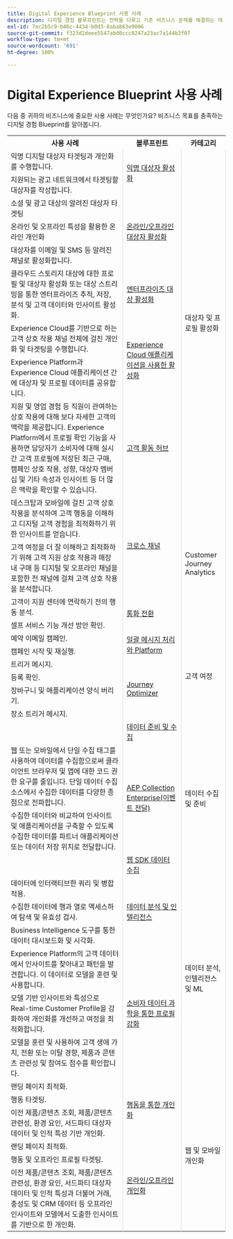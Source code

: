 ```yaml
---
title: Digital Experience Blueprint 사용 사례
description: 디지털 경험 블루프린트는 전략을 다루고 기존 비즈니스 문제를 해결하는 데 사용할 수 있는 반복 가능한 구현입니다. 블루프린트는 가치 창출에 걸리는 시간을 줄이고 성공하기 위한 빠른 길을 제시합니다.
exl-id: 7ec2b5c9-b46c-4434-b0d3-8aba863e9006
source-git-commit: f323d2deee5547abd0ccc8247a23ac7a144b2f07
workflow-type: tm+mt
source-wordcount: '691'
ht-degree: 100%

---
```


# Digital Experience Blueprint 사용 사례

다음 중 귀하의 비즈니스에 중요한 사용 사례는 무엇인가요? 비즈니스 목표를 충족하는 디지털 경험 Blueprint를 알아봅니다.

<table>

<tr>
  <th>사용 사례</th>
  <th>블루프린트</th>
  <th>카테고리</th>
 </tr>
 <tr>
  <td>익명 디지털 대상자 타겟팅과 개인화를 수행합니다.</td>
  <td rowspan="2" style="vertical-align: middle; border-left: 1px solid rgb(219,219,219); border-right:  1px solid rgb(219,219,219)"><a
  href="https://experienceleague.adobe.com/docs/blueprints-learn/architecture/audience-activation/anonymous.html?lang=ko">익명 대상자 활성화</a></td>
  <td rowspan="9" style="vertical-align: middle; border-left: 1px solid rgb(219,219,219); border-right:  1px solid rgb(219,219,219)">대상자 및 프로필 활성화</td>
 </tr>
 <tr>
  <td>지원되는 광고 네트워크에서 타겟팅할 대상자를 작성합니다.</td>
 </tr>
 <tr>
  <td>소셜 및 광고 대상의 알려진 대상자 타겟팅</td>
  <td rowspan="3" style="vertical-align: middle; border-left: 1px solid rgb(219,219,219); border-right:  1px solid rgb(219,219,219)"><a
  href="https://experienceleague.adobe.com/docs/blueprints-learn/architecture/audience-activation/online-offline.html?lang=ko">온라인/오프라인 대상자 활성화</a></td>
 </tr>
 <tr>
  <td>온라인 및 오프라인 특성을 활용한 온라인 개인화</td>
 </tr>
 <tr>
  <td>대상자를 이메일 및 SMS 등 알려진 채널로 활성화합니다.</td>
 </tr>
 <tr>
  <td>클라우드 스토리지 대상에 대한 프로필 및 대상자 활성화 또는 대상 스트리밍을 통한 엔터프라이즈 추적, 저장, 분석 및 고객 데이터와 인사이트 활성화.</td>
  <td style="vertical-align: middle; border-left: 1px solid rgb(219,219,219); border-right:  1px solid rgb(219,219,219)"><a
  href="https://experienceleague.adobe.com/docs/blueprints-learn/architecture/audience-activation/enterprise-destinations.html?lang=ko">엔터프라이즈 대상 활성화</a></td>
 </tr>
 <tr>
  <td>Experience Cloud를 기반으로 하는 고객 상호 작용 채널 전체에 걸친 개인화 및 타겟팅을 수행합니다.</td>
  <td rowspan="2" style="vertical-align: middle; border-left: 1px solid rgb(219,219,219); border-right:  1px solid rgb(219,219,219)"><a
  href="https://experienceleague.adobe.com/docs/blueprints-learn/architecture/audience-activation/platform-and-applications.html?lang=ko">Experience Cloud 애플리케이션을 사용한 활성화</a></td>
 </tr>
 <tr>
  <td>Experience Platform과 Experience Cloud 애플리케이션 간에 대상자 및 프로필 데이터를 공유합니다.</td>
 </tr>
 <tr>
  <td>지원 및 영업 경험 등 직원이 관여하는 상호 작용에 대해 보다 자세한 고객의 맥락을 제공합니다. Experience Platform에서 프로필 확인 기능을 사용하면 담당자가 소비자에 대해 실시간 고객 프로필에 저장된 최근 구매, 캠페인 상호 작용, 성향, 대상자 멤버십 및 기타 속성과 인사이트 등 더 많은 맥락을 확인할 수 있습니다.</td>
  <td style="vertical-align: middle; border-left: 1px solid rgb(219,219,219); border-right:  1px solid rgb(219,219,219)"><a
  href="https://experienceleague.adobe.com/docs/blueprints-learn/architecture/audience-activation/customer-activity.html?lang=ko">고객 활동 허브 </a></td>
 </tr>
 <tr>
  <td>데스크탑과 모바일에 걸친 고객 상호 작용을 분석하여 고객 행동을 이해하고 디지털 고객 경험을 최적화하기 위한 인사이트를 얻습니다.</td>
  <td rowspan="2" style="vertical-align: middle; border-left: 1px solid rgb(219,219,219); border-right:  1px solid rgb(219,219,219)"><a
  href="https://experienceleague.adobe.com/docs/blueprints-learn/architecture/customer-journey-analytics/digital-behavioral-data-consolidation.html?lang=ko">크로스
  채널</a></td>
  <td rowspan="4" style="vertical-align: middle; border-left: 1px solid rgb(219,219,219); border-right:  1px solid rgb(219,219,219)">Customer Journey Analytics</td>
 </tr>
 <tr>
  <td>고객 여정을 더 잘 이해하고 최적화하기 위해 고객 지원 상호 작용과 매장 내 구매 등 디지털 및 오프라인 채널을 포함한 전 채널에 걸쳐 고객 상호 작용을 분석합니다.</td>
 </tr>
 <tr>
  <td>고객이 지원 센터에 연락하기 전의 행동 분석.</td>
  <td rowspan="2" style="vertical-align: middle; border-left: 1px solid rgb(219,219,219); border-right:  1px solid rgb(219,219,219)"><a
  href="https://experienceleague.adobe.com/docs/blueprints-learn/architecture/customer-journey-analytics/call-deflect.html?lang=ko">통화 전환</a></td>
 </tr>
 <tr>
  <td>셀프 서비스 기능 개선 방안 확인.</td>
 </tr>
 <tr>
  <td>예약 이메일 캠페인.</td>
  <td rowspan="2" style="vertical-align: middle; border-left: 1px solid rgb(219,219,219); border-right:  1px solid rgb(219,219,219)"><a
  href="https://experienceleague.adobe.com/docs/blueprints-learn/architecture/customer-journeys/batch-messaging.html?lang=ko">일괄 
   메시지 처리와 Platform</a></td>
  <td rowspan="6" style="vertical-align: middle; border-left: 1px solid rgb(219,219,219); border-right:  1px solid rgb(219,219,219)">고객 여정</td>
 </tr>
 <tr>
  <td>캠페인 시작 및 재실행.</td>
 </tr>
 <tr>
  <td>트리거 메시지.</td>
  <td rowspan="4" style="vertical-align: middle; border-left: 1px solid rgb(219,219,219); border-right:  1px solid rgb(219,219,219)"><a
  href="https://experienceleague.adobe.com/docs/blueprints-learn/architecture/customer-journeys/journey-optimizer.html?lang=ko">Journey Optimizer</a></td>
 </tr>
 <tr>
  <td>등록 확인.</td>
 </tr>
 <tr>
  <td>장바구니 및 애플리케이션 양식 버리기.</td>
 </tr>
 <tr>
  <td>장소 트리거 메시지.</td>
 </tr>
 <tr>
  <td></td>
  <td style="vertical-align: middle; border-left: 1px solid rgb(219,219,219); border-right:  1px solid rgb(219,219,219)"><a
  href="https://experienceleague.adobe.com/docs/blueprints-learn/architecture/data-ingestion/ingestion.html?lang=ko">데이터
  준비 및 수집</a></td>
  <td rowspan="4" style="vertical-align: middle; border-left: 1px solid rgb(219,219,219); border-right:  1px solid rgb(219,219,219)">데이터 수집 및 준비</td>
 </tr>
 <tr>
  <td>웹 또는 모바일에서 단일 수집 태그를 사용하여 데이터를 수집함으로써 클라이언트 브라우저 및 앱에 대한 코드 권한 요구를 줄입니다. 단일 데이터 수집 소스에서 수집한 데이터를 다양한 종점으로 전파합니다.</td>
  <td rowspan="2" style="vertical-align: middle; border-left: 1px solid rgb(219,219,219); border-right:  1px solid rgb(219,219,219)"><a
  href="https://experienceleague.adobe.com/docs/blueprints-learn/architecture/data-ingestion/server-side-collection.html?lang=ko">AEP
  Collection Enterprise(이벤트 전달)</a></td>
 </tr>
 <tr>
  <td>수집한 데이터와 비교하여 인사이트 및 애플리케이션을 구축할 수 있도록 수집한 데이터를 파트너 애플리케이션 또는 데이터 저장 위치로 전달합니다.</td>
 </tr>
 <tr>
  <td></td>
  <td style="vertical-align: middle; border-left: 1px solid rgb(219,219,219); border-right:  1px solid rgb(219,219,219)"><a
  href="https://experienceleague.adobe.com/docs/blueprints-learn/architecture/data-ingestion/websdk.html?lang=ko">웹 SDK
  데이터 수집</a></td>
 </tr>
 <tr>
  <td>데이터에 인터랙티브한 쿼리 및 병합 적용.</td>
  <td rowspan="3" style="vertical-align: middle; border-left: 1px solid rgb(219,219,219); border-right:  1px solid rgb(219,219,219)"><a
  href="https://experienceleague.adobe.com/docs/blueprints-learn/architecture/data-exploration/analysis.html?lang=ko">데이터 분석 및 인텔리전스</a></td>
  <td rowspan="6" style="vertical-align: middle; border-left: 1px solid rgb(219,219,219); border-right:  1px solid rgb(219,219,219)">데이터
  분석, 인텔리전스 및 ML</td>
 </tr>
 <tr>
  <td>수집한 데이터에 행과 열로 액세스하여 탐색 및 유효성 검사.</td>
 </tr>
 <tr>
  <td>Business Intelligence 도구를 통한 데이터 대시보드화 및 시각화.</td>
 </tr>
 <tr>
  <td>Experience Platform의 고객 데이터에서 인사이트를 찾아내고 패턴을 발견합니다. 이 데이터로 모델을 훈련 및 사용합니다.</td>
  <td rowspan="3" style="vertical-align: middle; border-left: 1px solid rgb(219,219,219); border-right:  1px solid rgb(219,219,219)"><a
  href="https://experienceleague.adobe.com/docs/blueprints-learn/architecture/data-exploration/data-science.html?lang=ko">소비자 
   데이터 과학을 통한 프로필 강화</a></td>
 </tr>
 <tr>
  <td>모델 기반 인사이트와 특성으로 Real-time Customer Profile을 강화하여 개인화를 개선하고 여정을 최적화합니다.</td>
 </tr>
 <tr>
  <td>모델을 훈련 및 사용하여 고객 생애 가치, 전환 또는 이탈 경향, 제품과 콘텐츠 관련성 및 참여도 점수를 확인합니다.</td>
 </tr>
 <tr>
  <td>랜딩 페이지 최적화.</td>
  <td rowspan="3" style="vertical-align: middle; border-left: 1px solid rgb(219,219,219); border-right:  1px solid rgb(219,219,219)"><a
  href="https://experienceleague.adobe.com/docs/blueprints-learn/architecture/web-personalization/behavioral.html?lang=ko">행동을 통한 개인화</a></td>
  <td rowspan="6" style="vertical-align: middle; border-left: 1px solid rgb(219,219,219); border-right:  1px solid rgb(219,219,219)">웹 및 모바일 개인화 </td>
 </tr>
 <tr>
  <td>행동 타겟팅.</td>
 </tr>
 <tr>
  <td>이전 제품/콘텐츠 조회, 제품/콘텐츠 관련성, 환경 요인, 서드파티 대상자 데이터 및 인적 특성 기반 개인화.</td>
 </tr>
 <tr>
  <td>랜딩 페이지 최적화.</td>
  <td rowspan="3" style="vertical-align: middle; border-left: 1px solid rgb(219,219,219); border-right:  1px solid rgb(219,219,219)"><a
  href="https://experienceleague.adobe.com/docs/blueprints-learn/architecture/web-personalization/online-offline.html?lang=ko">온라인/오프라인 개인화</a></td>
 </tr>
 <tr>
  <td>행동 및 오프라인 프로필 타겟팅.</td>
 </tr>
 <tr>
  <td>이전 제품/콘텐츠 조회, 제품/콘텐츠 관련성, 환경 요인, 서드파티 대상자 데이터 및 인적 특성과 더불어 거래, 충성도 및 CRM 데이터 등 오프라인 인사이트와 모델에서 도출한 인사이트를 기반으로 한 개인화.</td>
 </tr>
</table>

